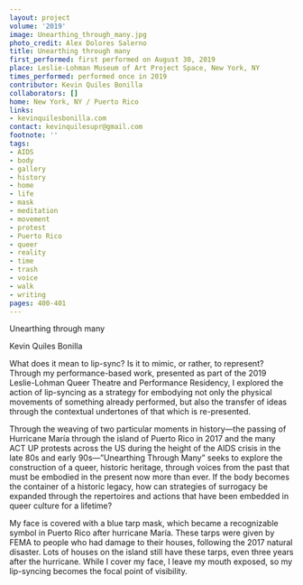 ```yaml
---
layout: project
volume: '2019'
image: Unearthing_through_many.jpg
photo_credit: Alex Dolores Salerno
title: Unearthing through many
first_performed: first performed on August 30, 2019
place: Leslie-Lohman Museum of Art Project Space, New York, NY
times_performed: performed once in 2019
contributor: Kevin Quiles Bonilla
collaborators: []
home: New York, NY / Puerto Rico
links:
- kevinquilesbonilla.com
contact: kevinquilesupr@gmail.com
footnote: ''
tags:
- AIDS
- body
- gallery
- history
- home
- life
- mask
- meditation
- movement
- protest
- Puerto Rico
- queer
- reality
- time
- trash
- voice
- walk
- writing
pages: 400-401
---
```



Unearthing through many

Kevin Quiles Bonilla

What does it mean to lip-sync? Is it to mimic, or rather, to represent? Through my performance-based work, presented as part of the 2019 Leslie-Lohman Queer Theatre and Performance Residency, I explored the action of lip-syncing as a strategy for embodying not only the physical movements of something already performed, but also the transfer of ideas through the contextual undertones of that which is re-presented.

Through the weaving of two particular moments in history—the passing of Hurricane María through the island of Puerto Rico in 2017 and the many ACT UP protests across the US during the height of the AIDS crisis in the late 80s and early 90s—”Unearthing Through Many” seeks to explore the construction of a queer, historic heritage, through voices from the past that must be embodied in the present now more than ever. If the body becomes the container of a historic legacy, how can strategies of surrogacy be expanded through the repertoires and actions that have been embedded in queer culture for a lifetime?

My face is covered with a blue tarp mask, which became a recognizable symbol in Puerto Rico after hurricane María. These tarps were given by FEMA to people who had damage to their houses, following the 2017 natural disaster. Lots of houses on the island still have these tarps, even three years after the hurricane. While I cover my face, I leave my mouth exposed, so my lip-syncing becomes the focal point of visibility.
